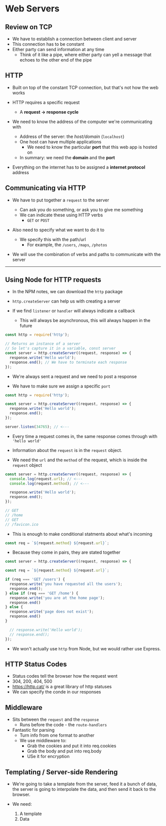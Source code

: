 # Web Servers

## Review on TCP
* We have to establish a connection between client and server
* This connection has to be constant
* Either party can send information at any time
  * Think of it like a pipe, where either party can yell a message that echoes to the other end of the pipe

## HTTP
* Built on top of the constant TCP connection, but that's not how the web works
* HTTP requires a specific request
  * A **request -> response cycle**
* We need to know the address of the computer we're communicating with
  * Address of the server: the *host/domain* (`localhost`)
  * One host can have multiple applications
    * We need to know the particular **port** that this web app is hosted on
  * In summary: we need the **domain** and the **port**

* Everything on the internet has to be assigned a **internet protocol** address

## Communicating via HTTP

* We have to put together a `request` to the server
  * Can ask you do something, or ask you to give me something
  * We can indicate these using HTTP verbs
    * `GET` or `POST`

* Also need to specify what we want to do it to
  * We specify this with the path/url
    * For example, the `/users`, `/maps`, `/photos`

* We will use the combination of verbs and paths to communicate with the server

---

## Using Node for HTTP requests

* In the NPM notes, we can download the `http` package

* `http.createServer` can help us with creating a server

* If we find `listener` or `handler` will always indicate a callback
  * This will always be asynchronous, this will always happen in the future

```js
const http = require('http');

// Returns an instance of a server
// So let's capture it in a variable, const server
const server = http.createServer((request, response) => {
  response.write('Hello world');
  response.end(); // We have to terminate each response
});
```

* We're always sent a request and we need to post a response

* We have to make sure we assign a specific `port`

```js
const http = require('http');

const server = http.createServer((request, response) => {
  response.write('Hello world');
  response.end();
});

server.listen(34765); // <---
```

* Every time a request comes in, the same response comes through with `'hello world'`

* Information about the `request` is in the `request` object.

* We need the `url` and the `method` of the request, which is inside the `request` object

```js
const server = http.createServer((request, response) => {
  console.log(request.url); // <---
  console.log(request.method); // <---

  response.write('Hello world');
  response.end();
});

// GET
// /home
// GET
// /favicon.ico
```

* This is enough to make conditional statments about what's incoming

```js
const req = `${request.method} ${request.url}`;
```

* Because they come in pairs, they are stated together

```js
const server = http.createServer((request, response) => {

const req = `${request.method} ${request.url}`;

if (req === 'GET /users') {
  response.write('you have requested all the users');
  response.end();
} else if (req === 'GET /home') {
  response.write('you are at the home page');
  response.end()
} else {
  response.write('page does not exist');
  response.end()
}

  // response.write('Hello world');
  // response.end();
});
```

* We won't actually use `http` from Node, but we would rather use Express.

## HTTP Status Codes

* Status codes tell the browser how the request went
* 304, 200, 404, 500
* https://http.cat/ is a great library of http statuses
* We can specify the conde in our responses

## Middleware

* Sits between the `request` and the `response`
  * Runs before the code - the `route-handlers`
* Fantastic for parsing
  * Turn info from one format to another
  * We use middleware to:
    * Grab the cookies and put it into req.cookies
    * Grab the body and put into req.body
    * USe it for encryption

## Templating / Server-side Rendering

* We're going to take a template from the server, feed it a bunch of data, the server is going to interpolate the data, and then send it back to the browser.

* We need:
  1. A template
  2. Data


